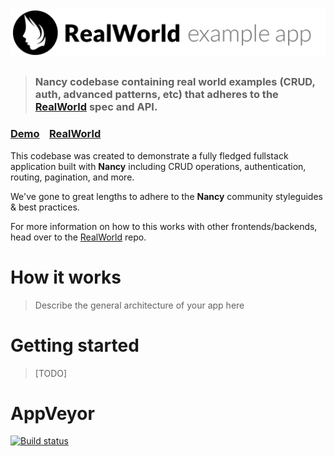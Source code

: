 # ![RealWorld Example App](logo.png)

> ### Nancy codebase containing real world examples (CRUD, auth, advanced patterns, etc) that adheres to the [RealWorld](https://github.com/gothinkster/realworld) spec and API.


### [Demo](https://demo.realworld.io/)&nbsp;&nbsp;&nbsp;&nbsp;[RealWorld](https://github.com/gothinkster/realworld)


This codebase was created to demonstrate a fully fledged fullstack application built with **Nancy** including CRUD operations, authentication, routing, pagination, and more.

We've gone to great lengths to adhere to the **Nancy** community styleguides & best practices.

For more information on how to this works with other frontends/backends, head over to the [RealWorld](https://github.com/gothinkster/realworld) repo.


# How it works

> Describe the general architecture of your app here

# Getting started

> [TODO]

# AppVeyor
[![Build status](https://ci.appveyor.com/api/projects/status/bb4i7k724mutjxut?svg=true)](https://ci.appveyor.com/project/codeyu/nancy-realworld-example-app)
